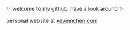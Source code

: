 ✨ welcome to my github, have a look around ✨

personal website at [kevinnchen.com](https://www.kevinnchen.com)
